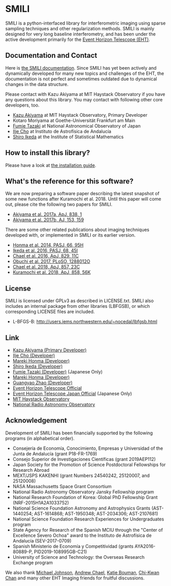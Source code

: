 # SMILI

SMILI is a python-interfaced library for interferometric imaging using sparse sampling techniques and other regularization methods. SMILI is mainly designed for very long baseline interferometry, and has been under the active development primarily for the [Event Horizon Telescope (EHT)](https://eventhorizontelescope.org).

## Documentation and Contact
Here is [the SMILI documentation](https://smili.readthedocs.io). Since SMILI has yet been actively and dynamically developed for many new topics and challenges of the EHT, the documentation is not perfect and sometimes outdated due to dynamical changes in the data structure.

Please contact with Kazu Akiyama at MIT Haystack Observatory if you have any questions about this library. You may contact with following other core developers, too.
- [Kazu Akiyama](http://kazuakiyama.github.io) at MIT Haystack Observatory, Primary Developer
- Kotaro Moriyama at Goethe-Universität Frankfurt am Main
- [Fumie Tazaki](https://ftazaki.github.io/webpage) at National Astronomical Observatory of Japan
- [Ilje Cho](https://iljecho.github.io/) at Instituto de Astrofísica de Andalucía
- [Shiro Ikeda](https://www.ism.ac.jp/~shiro) at the Institute of Statistical Mathematics

## How to install this library?
Please have a look at [the installation guide](https://smili.readthedocs.io/en/latest/install.html).

## What's the reference for this software?
We are now preparing a software paper describing the latest snapshot of some new functions after Kuramochi et al. 2018. Until this paper will come out, please cite the following two papers for SMILI.
- [Akiyama et al. 2017a, ApJ, 838, 1](https://ui.adsabs.harvard.edu/#abs/2017ApJ...838....1A)
- [Akiyama et al. 2017b, AJ, 153, 159](https://ui.adsabs.harvard.edu/#abs/2017AJ....153..159A)

There are some other related publications about imaging techniques developed with,
or implemented in SMILI or its earlier version.
- [Honma et al. 2014, PASJ, 66, 95H](https://ui.adsabs.harvard.edu/#abs/2014PASJ...66...95H)
- [Ikeda et al. 2016, PASJ, 68, 45I](https://ui.adsabs.harvard.edu/#abs/2016PASJ...68...45I)
- [Chael et al. 2016, ApJ, 829, 11C](http://adsabs.harvard.edu/abs/2016ApJ...829...11C)
- [Obuchi et al. 2017, PLoSO, 1288012O](https://ui.adsabs.harvard.edu//#abs/2017PLoSO..1288012O)
- [Chael et al. 2018, ApJ, 857, 23C](http://adsabs.harvard.edu/abs/2018ApJ...857...23C)
- [Kuramochi et al. 2018, ApJ, 858, 56K](https://ui.adsabs.harvard.edu/#abs/2018ApJ...858...56K)

## License
SMILI is licensed under GPLv3 as described in LICENSE.txt. 
SMILI also includes an internal package from other libraries (LBFGSB),
or which corresponding LICENSE files are included.

- L-BFGS-B: http://users.iems.northwestern.edu/~nocedal/lbfgsb.html

## Link
- [Kazu Akiyama (Primary Developer)](http://kazuakiyama.github.io)
- [Ilje Cho (Developer)](https://iljecho.github.io/)
- [Mareki Honma (Developer)](https://guas-astronomy.jp/eng/Supervisors/m-honma.html)
- [Shiro Ikeda (Developer)](https://www.ism.ac.jp/~shiro)
- [Fumie Tazaki (Developer)](https://ftazaki.github.io/webpage) (Japanese Only)
- [Mareki Honma (Developer)](https://guas-astronomy.jp/eng/Supervisors/m-honma.html)
- [Guangyao Zhao (Developer)](https://gyzhao060.github.io/)
- [Event Horizon Telescope Official](https://eventhorizontelescope.org)
- [Event Horizon Telescope Japan Official](https://www.miz.nao.ac.jp/eht-j) (Japanese Only)
- [MIT Haystack Observatory](https://www.haystack.mit.edu)
- [National Radio Astronomy Observatory](https://public.nrao.edu)

## Acknowledgement
Development of SMILI has been financially supported by the following programs (in alphabetical order).
- Consejería de Economía, Conocimiento, Empresas y Universidad of the Junta de Andalucía (grant P18-FR-1769)
- Consejo Superior de Investigaciones Científicas (grant 2019AEP112)
- Japan Society for the Promotion of Science Postdoctoral Fellowships for Research Abroad
- MEXT/JSPS KAKENHI (grant Numbers 24540242, 25120007, and 25120008)
- NASA Massachusetts Space Grant Consortium
- National Radio Astronomy Observatory Jansky Fellowship program
- National Research Foundation of Korea: Global PhD Fellowship Grant (NRF-2015H1A2A1033752)
- National Science Foundation Astronomy and Astrophysics Grants (AST-1440254; AST-1614868; AST-1950348; AST-2034306; AST-2107681)
- National Science Foundation Research Experiences for Undergraduates program
- State Agency for Research of the Spanish MCIU through the "Center of Excellence Severo Ochoa" award to the Instituto de Astrofísica de Andalucía (SEV-2017-0709)
- Spanish Ministerio de Economía y Competitividad (grants AYA2016-80889-P, PID2019-108995GB-C21)
- University of Science and Technology: the Overseas Research Exchange program

We also thank [Michael Johnson](http://www.scintillatingastronomy.com), [Andrew Chael](https://achael.github.io), [Katie Bouman](http://users.cms.caltech.edu/~klbouman/), [Chi-Kwan Chan](http://fermi.myds.me) and many other EHT Imaging friends for fruitful discussions.
